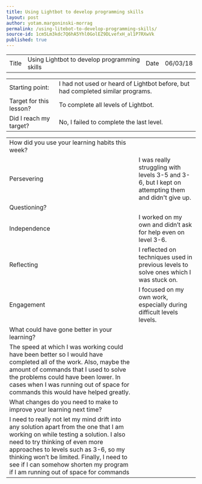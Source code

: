 ```yaml
---
title: Using Lightbot to develop programming skills
layout: post
author: yotam.margoninski-morrag
permalink: /using-litebot-to-develop-programming-skills/
source-id: 1cm5Lm3kdc7Q6hA5Yhl0GolEZ9DLvefxH_al1P7RXwVk
published: true
---
```

<table>
  <tr>
    <td>Title</td>
    <td>Using Lightbot to develop programming skills </td>
    <td>Date</td>
    <td>06/03/18</td>
  </tr>
</table>


<table>
  <tr>
    <td>Starting point:</td>
    <td>I had not used or heard of Lightbot before, but had completed similar programs.</td>
  </tr>
  <tr>
    <td>Target for this lesson?</td>
    <td>To complete all levels of Lightbot.</td>
  </tr>
  <tr>
    <td>Did I reach my target? </td>
    <td>No, I failed to complete the last level.</td>
  </tr>
</table>


<table>
  <tr>
    <td>How did you use your learning habits this week?</td>
    <td></td>
  </tr>
  <tr>
    <td>Persevering</td>
    <td>I was really struggling with levels 3-5 and 3-6, but I kept on attempting them and didn't give up.</td>
  </tr>
  <tr>
    <td>Questioning?</td>
    <td></td>
  </tr>
  <tr>
    <td>Independence</td>
    <td>I worked on my own and didn’t ask for help even on level 3-6.</td>
  </tr>
  <tr>
    <td>Reflecting</td>
    <td>I reflected on techniques used in previous levels to solve ones which I was stuck on.</td>
  </tr>
  <tr>
    <td>Engagement</td>
    <td>I focused on my own work, especially during difficult levels levels.</td>
  </tr>
  <tr>
    <td>What could have gone better in your learning?</td>
    <td></td>
  </tr>
  <tr>
    <td>The speed at which I was working could have been better so I would have completed all of the work. Also, maybe the amount of commands that I used to solve the problems could have been lower. In cases when I was running out of space for commands this would have helped greatly. </td>
    <td></td>
  </tr>
  <tr>
    <td>What changes do you need to make to improve your learning next time?</td>
    <td></td>
  </tr>
  <tr>
    <td>I need to really not let my mind drift into any solution apart from the one that I am working on while testing a solution. I also need to try thinking of even more approaches to levels such as 3-6, so my thinking won’t be limited. Finally, I need to see if I can somehow shorten my program if I am running out of space for commands</td>
    <td></td>
  </tr>
</table>


